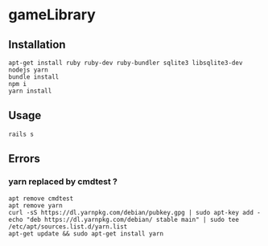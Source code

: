 # gameLibrary

## Installation

```
apt-get install ruby ruby-dev ruby-bundler sqlite3 libsqlite3-dev nodejs yarn
bundle install
npm i
yarn install
```

## Usage

```
rails s
```

## Errors

### yarn replaced by cmdtest ?

```
apt remove cmdtest
apt remove yarn
curl -sS https://dl.yarnpkg.com/debian/pubkey.gpg | sudo apt-key add -
echo "deb https://dl.yarnpkg.com/debian/ stable main" | sudo tee /etc/apt/sources.list.d/yarn.list
apt-get update && sudo apt-get install yarn
```
